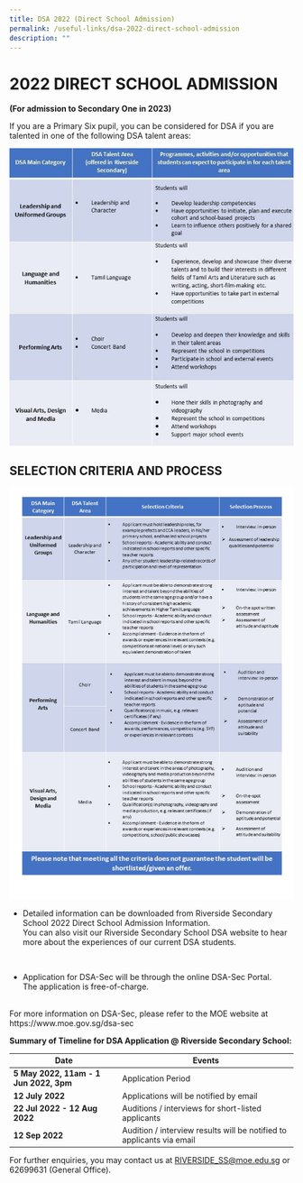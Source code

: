 ```yaml
---
title: DSA 2022 (Direct School Admission)
permalink: /useful-links/dsa-2022-direct-school-admission
description: ""
---
```

# 2022 DIRECT SCHOOL ADMISSION

**(For admission to Secondary One in 2023)**

If you are a Primary Six pupil, you can be considered for DSA if you are talented in one of the following DSA talent areas:

![Direct School Admission Criteria](/images/Slide1.jpg)

## SELECTION CRITERIA AND PROCESS

![Direct School Admission SELECTION CRITERIA AND PROCESS](/images/Slide2.jpg)

* Detailed information can be downloaded from Riverside Secondary School 2022 Direct School Admission Information.
<br> You can also visit our Riverside Secondary School DSA website to hear more about the experiences of our current DSA students.
<br>

* Application for DSA-Sec will be through the online DSA-Sec Portal. 
<br>The application is free-of-charge.
<br>
For more information on DSA-Sec, please refer to the MOE website at https://www.moe.gov.sg/dsa-sec

**Summary of Timeline for DSA Application @ Riverside Secondary School:**



| Date | Events |
| -------- | -------- | 
| **5 May 2022, 11am - 1 Jun 2022, 3pm**     | Application Period     |
| **12 July 2022**   | Applications will be notified by email     |
| **22 Jul 2022 - 12 Aug 2022**     | Auditions / interviews for short-listed applicants     |
| **12 Sep 2022**     | Audition / interview results will be notified to applicants via email     |

For further enquiries, you may contact us at RIVERSIDE_SS@moe.edu.sg or 62699631 (General Office).